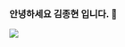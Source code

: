 ### 안녕하세요 김종현 입니다. 👋  
<img src="https://img.shields.io/badge/c++-00599C?style=for-the-badge&logo=c%2B%2B&logoColor=white">







<!--
**Jameskimjh/JamesKimjh** is a ✨ _special_ ✨ repository because its `README.md` (this file) appears on your GitHub profile.
Here are some ideas to get you started:
- 🔭 I’m currently working on ...
- 🌱 I’m currently learning ...
- 👯 I’m looking to collaborate on ...
- 🤔 I’m looking for help with ...
- 💬 Ask me about ...
- 📫 How to reach me: ...
- 😄 Pronouns: ...
- ⚡ Fun fact: ...
-->

